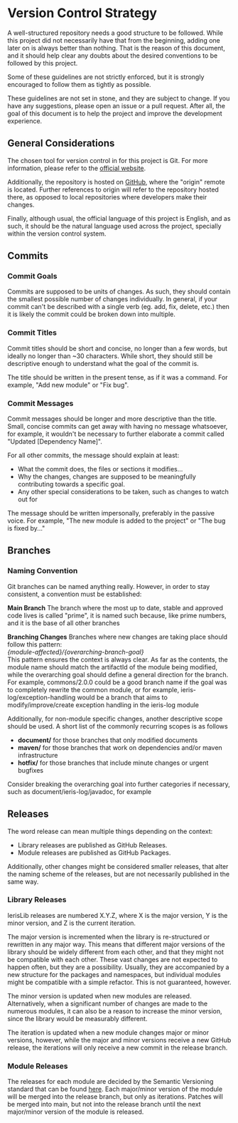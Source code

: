 # Version Control Strategy

A well-structured repository needs a good structure to be followed. While this
project did not necessarily have that from the beginning, adding one later on is
always better than nothing. That is the reason of this document, and it should
help clear any doubts about the desired conventions to be followed by this project.

Some of these guidelines are not strictly enforced, but it is strongly encouraged
to follow them as tightly as possible.

These guidelines are not set in stone, and they are subject to change.
If you have any suggestions, please open an issue or a pull request.
After all, the goal of this document is to help the project and improve
the development experience.

## General Considerations

The chosen tool for version control in for this project is Git.
For more information, please refer to the [official website](https://git-scm.com).

Additionally, the repository is hosted on [GitHub](https://github.com/Ieris19/IerisLib),
where the "origin" remote is located. Further references to origin will refer
to the repository hosted there, as opposed to local repositories where developers
make their changes.

Finally, although usual, the official language of this project is English, and
as such, it should be the natural language used across the project, specially
within the version control system.

## Commits

### Commit Goals

Commits are supposed to be units of changes. As such, they should contain the
smallest possible number of changes individually. In general, if your commit
can't be described with a single verb (eg. add, fix, delete, etc.) then it is
likely the commit could be broken down into multiple.

### Commit Titles

Commit titles should be short and concise, no longer than a few words, but
ideally no longer than ~30 characters. While short, they should still be
descriptive enough to understand what the goal of the commit is.

The title should be written in the present tense, as
if it was a command. For example, "Add new module" or "Fix bug".

### Commit Messages

Commit messages should be longer and more descriptive than the title.  
Small, concise commits can get away with having no message whatsoever,
for example, it wouldn't be necessary to further elaborate a commit
called "Updated [Dependency Name]".

For all other commits, the message should explain at least:

* What the commit does, the files or sections it modifies...
* Why the changes, changes are supposed to be meaningfully contributing towards
  a specific goal.
* Any other special considerations to be taken, such as changes to watch out for

The message should be written impersonally, preferably in the passive voice.
For example, "The new module is added to the project" or "The bug is fixed
by..."

## Branches

### Naming Convention

Git branches can be named anything really. 
However, in order to stay consistent, a convention must be established:

**Main Branch** 
The branch where the most up to date, stable and approved code lives is called
"prime", it is named such because, like prime numbers, and it is the base of 
all other branches

**Branching Changes** 
Branches where new changes are taking place should follow this pattern:  
*{module-affected}/{overarching-branch-goal}*  
This pattern ensures the context is always clear. As far as the contents,
the module name should match the artifactId of the module being modified, while
the overarching goal should define a general direction for the branch. For
example, commons/2.0.0 could be a good branch name if the goal was to completely
rewrite the common module, or for example, ieris-log/exception-handling would
be a branch that aims to modify/improve/create exception handling in the ieris-log
module

Additionally, for non-module specific changes, another descriptive scope should
be used. A short list of the commonly recurring scopes is as follows

- **document/** for those branches that only modified documents
- **maven/** for those branches that work on dependencies and/or maven infrastructure
- **hotfix/** for those branches that include minute changes or urgent bugfixes

Consider breaking the overarching goal into further categories if necessary, such
as document/ieris-log/javadoc, for example

## Releases

The word release can mean multiple things depending on the context:

* Library releases are published as GitHub Releases.
* Module releases are published as GitHub Packages.

Additionally, other changes might be considered smaller releases, that alter the
naming scheme of the releases, but are not necessarily published in the same way.

### Library Releases

IerisLib releases are numbered X.Y.Z, where X is the major version, Y is the
minor version, and Z is the current iteration.

The major version is incremented when the library is re-structured or
rewritten in any major way. This means that different major versions of the
library should be widely different from each other, and that they might not be
compatible with each other. These vast changes are not expected to happen often,
but they are a possibility. Usually, they are accompanied by a new structure
for the packages and namespaces, but individual modules might be compatible with
a simple refactor. This is not guaranteed, however.

The minor version is updated when new modules are released. Alternatively, when
a significant number of changes are made to the numerous modules, it can also be
a reason to increase the minor version, since the library would be measurably
different.

The iteration is updated when a new module changes major or minor versions,
however, while the major and minor versions receive a new GitHub release, the
iterations will only receive a new commit in the release branch.

### Module Releases

The releases for each module are decided by the Semantic Versioning standard
that can be found [here](https://semver.org/). Each major/minor version of the
module will be merged into the release branch, but only as iterations. Patches
will be merged into main, but not into the release branch until the next
major/minor version of the module is released.
